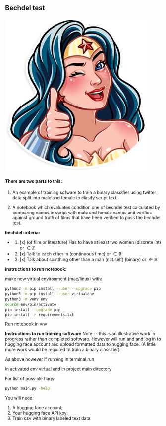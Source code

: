 ## Bechdel test
![image info](super_woman.png)

#### There are two parts to this:
1. An example of training sofware to train a binary classifier using twitter data split into male and female to clasify script text.

2. A notebook which evaluates condition one of bechdel test calculated by comparing names in script with male and female names and verifies against ground truth of films that have been verified to pass the bechdel test.
 
**bechdel criteria:**
- 1. [x] (of film or literature) Has to have at least two women (discrete int) or $\in \mathbb{Z}$
- 2. [x] Talk to each other in (continuous time) or $\in \mathbb{R}$
- 3. [x] Talk about somthing other than a man (not.self) (binary) or $\in \mathbb{B}$ 

**instructions to run notebook**:

make new virtual environment (mac/linux) with:

```bash
python3 -m pip install --user --upgrade pip
python3 -m pip install --user virtualenv
python3 -m venv env
source env/bin/activate
pip install --upgrade pip
pip install -r requirements.txt

```
Run notebook in vnv

**Instructions to run training software**
Note -- this is an illustrative work in progress rather than completed software. However will run and and log in to hugging face account and upload formatted data to hugging face. (A little more work would be required to train a binary classifier) 

As above however if running in terminal run 

In activated env virtual and in project main directory 

For list of possible flags:

```bash
python main.py -help 

```

You will need:

1. A hugging face account;
3. Your hugging face API key;
4. Train csv with binary labeled text data.

 

